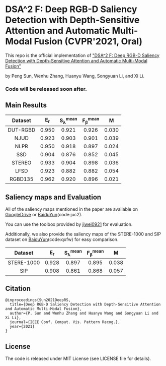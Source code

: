 

# DSA^2 F: Deep RGB-D Saliency Detection with Depth-Sensitive Attention and Automatic Multi-Modal Fusion (CVPR'2021, Oral)

This repo is the official implementation of 
["DSA^2 F: Deep RGB-D Saliency Detection with Depth-Sensitive Attention and Automatic Multi-Modal Fusion"](https://arxiv.org/pdf/2103.11832.pdf)

by Peng Sun, Wenhu Zhang, Huanyu Wang, Songyuan Li, and Xi Li.

### Code will be released soon after.

## Main Results

|Dataset | E<sub>r</sub>| S<sub>λ</sub><sup>mean</sup>|F<sub>β</sub><sup>mean</sup>| M |
|:---:|:---:|:---:|:---:|:---:|
|DUT-RGBD|0.950|0.921|0.926|0.030|
|NJUD|0.923|0.903|0.901|0.039|
|NLPR|0.950|0.918|0.897|0.024|
|SSD|0.904|0.876|0.852|0.045|
|STEREO|0.933|0.904|0.898|0.036|
|LFSD|0.923|0.882|0.882|0.054|
|RGBD135|0.962|0.920|0.896|0.021|

## Saliency maps and Evaluation

 All of the saliency maps mentioned in the paper are available on [GoogleDrive](https://drive.google.com/file/d/1pqRpWgyDry3o6iKNNDx_eM2_kEOftYY3/view?usp=sharing) or [BaiduYun](https://pan.baidu.com/s/1Fr5PuABceE7ordJvE84PKA)(code:juc2).
   
You can use the toolbox provided by [jiwei0921](https://github.com/jiwei0921/Saliency-Evaluation-Toolbox) for evaluation.

Additionally, we also provide the saliency maps of the STERE-1000 and SIP dataset on  [BaiduYun](https://pan.baidu.com/s/1Pp1Hvckfsvr7mWq9qcY9pw)(code:qxfw) for easy comparison.


|Dataset | E<sub>r</sub>| S<sub>λ</sub><sup>mean</sup>|F<sub>β</sub><sup>mean</sup>| M |
|:---:|:---:|:---:|:---:|:---:|
|STERE-1000|0.928|0.897|0.895|0.038|
|SIP|0.908|0.861|0.868|0.057|

## Citation
```
@inproceedings{Sun2021DeepRS,
  title={Deep RGB-D Saliency Detection with Depth-Sensitive Attention and Automatic Multi-Modal Fusion},
  author={P. Sun and Wenhu Zhang and Huanyu Wang and Songyuan Li and Xi Li},
  journal={IEEE Conf. Comput. Vis. Pattern Recog.},
  year={2021}
}
```


## License

The code is released under MIT License (see LICENSE file for details).
